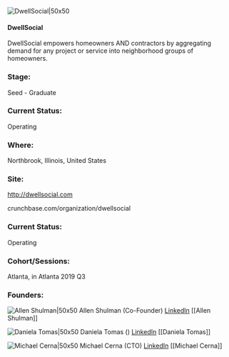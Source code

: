 

![DwellSocial|50x50](https://apimg.techstars.com/connect/images/image_files/5d111ccca36c110141000047/original/vertical_on_light.png)

#### DwellSocial
DwellSocial empowers homeowners AND contractors by aggregating demand for any project or service into neighborhood groups of homeowners.

### Stage: 
Seed - Graduate 

### Current Status: 
Operating

### Where:
Northbrook, Illinois, United States

### Site:
http://dwellsocial.com



crunchbase.com/organization/dwellsocial

### Current Status: 
Operating

### Cohort/Sessions: 
Atlanta, in Atlanta 2019 Q3

### Founders: 

![Allen Shulman|50x50](https://apimg.techstars.com/connect/images/image_files/5d1504e8a36c112d36000046/original/IMG_1402.JPG) Allen Shulman (Co-Founder) [LinkedIn](https://linkedin.com/in/allenshulman) [[Allen Shulman]]

![Daniela Tomas|50x50]() Daniela Tomas () [LinkedIn](https://) [[Daniela Tomas]]

![Michael Cerna|50x50](https://apimg.techstars.com/connect/images/image_files/5d3a24a7a36c117dd80005f9/original/Photo_on_7-25-19_at_5.52_PM.jpg) Michael Cerna (CTO) [LinkedIn](https://linkedin.com/in/michaelcerna) [[Michael Cerna]]


